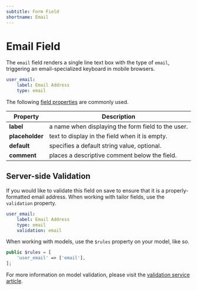 ```yaml
---
subtitle: Form Field
shortname: Email
---
```

# Email Field

The `email` field renders a single line text box with the type of `email`, triggering an email-specialized keyboard in mobile browsers.

```yaml
user_email:
    label: Email Address
    type: email
```

The following [field properties](../form-fields.md) are commonly used.

Property | Description
------------- | -------------
**label** | a name when displaying the form field to the user.
**placeholder** | text to display in the field when it is empty.
**default** | specifies a default string value, optional.
**comment** | places a descriptive comment below the field.

## Server-side Validation

If you would like to validate this field on save to ensure that it is a properly-formatted email address. When working with tailor fields, use the `validation` property.

```yaml
user_email:
    label: Email Address
    type: email
    validation: email
```

When working with models, use the `$rules` property on your model, like so.

```php
public $rules = [
    'user_email' => ['email'],
];
```

For more information on model validation, please visit the [validation service article](../../extend/services/validation.md#rule-email).
